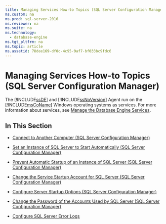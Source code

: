 ```yaml
---
title: Managing Services How-to Topics (SQL Server Configuration Manager)
ms.custom: na
ms.prod: sql-server-2016
ms.reviewer: na
ms.suite: na
ms.technology: 
  - database-engine
ms.tgt_pltfrm: na
ms.topic: article
ms.assetid: 78dee169-df0c-4c95-9af7-bf033bc9fdc6
---
```

# Managing Services How-to Topics (SQL Server Configuration Manager)
  The [!INCLUDE[ssDE](../../Token\Other/ssDE_md.md)] and [!INCLUDE[ssNoVersion](../../Token\Other/ssNoVersion_md.md)] Agent run on the [!INCLUDE[msCoName](../../Token\Other/msCoName_md.md)] Windows operating systems as services. For more information about services, see [Manage the Database Engine Services](../../Topics\TopicNameNotContainA/Manage-the-Database-Engine-Services.md).  
  
## In This Section  
  
-   [Connect to Another Computer &#40;SQL Server Configuration Manager&#41;](../Topic/Connect%20to%20Another%20Computer%20\(SQL%20Server%20Configuration%20Manager\).md)  
  
-   [Set an Instance of SQL Server to Start Automatically &#40;SQL Server Configuration Manager&#41;](../Topic/Set%20an%20Instance%20of%20SQL%20Server%20to%20Start%20Automatically%20\(SQL%20Server%20Configuration%20Manager\).md)  
  
-   [Prevent Automatic Startup of an Instance of SQL Server &#40;SQL Server Configuration Manager&#41;](../Topic/Prevent%20Automatic%20Startup%20of%20an%20Instance%20of%20SQL%20Server%20\(SQL%20Server%20Configuration%20Manager\).md)  
  
-   [Change the Service Startup Account for SQL Server &#40;SQL Server Configuration Manager&#41;](../Topic/Change%20the%20Service%20Startup%20Account%20for%20SQL%20Server%20\(SQL%20Server%20Configuration%20Manager\).md)  
  
-   [Configure Server Startup Options &#40;SQL Server Configuration Manager&#41;](../Topic/Configure%20Server%20Startup%20Options%20\(SQL%20Server%20Configuration%20Manager\).md)  
  
-   [Change the Password of the Accounts Used by SQL Server &#40;SQL Server Configuration Manager&#41;](../Topic/Change%20the%20Password%20of%20the%20Accounts%20Used%20by%20SQL%20Server%20\(SQL%20Server%20Configuration%20Manager\).md)  
  
-   [Configure SQL Server Error Logs](../../Topics\TopicNameNotContainA/Configure-SQL-Server-Error-Logs.md)  
  
  